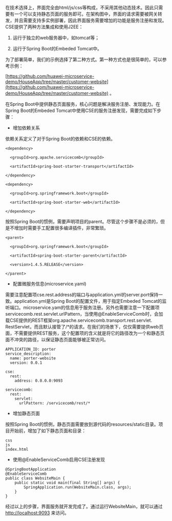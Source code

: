 在技术选择上，界面完全由html/js/css等构成，不采用其他动态技术。因此只需要有一个可以支持静态页面的服务即可。在架构图中，界面的请求需要被网关转发，并且需要支持多实例部署，因此界面服务需要增加的功能是服务注册和发现。CSE提供了两种方法集成和使用J2EE：

1. 运行于独立的web服务器中，如tomcat等；

2. 运行于Spring Boot的Embeded Tomcat中。

为了部署简单，我们的示例选择了第二种方式。第一种方式也是很简单的，可以参考示例：

[https://github.com/huawei-microservice-demo/HouseApp/tree/master/customer-website](https://github.com/huawei-microservice-demo/HouseApp/tree/master/customer-website) 。

在Spring Boot中提供静态页面服务，核心问题是解决服务注册、发现能力。在Spring Boot的Embeded Tomcat中使用CSE的服务注册发现，需要完成如下步骤：

* 增加依赖关系

依赖关系定义了对于Spring Boot的依赖和CSE的依赖。

```
<dependency>

  <groupId>org.apache.servicecomb</groupId>

  <artifactId>spring-boot-starter-transport</artifactId>

</dependency>

<dependency>

  <groupId>org.springframework.boot</groupId>

  <artifactId>spring-boot-starter-web</artifactId>

</dependency>
```

按照Spring Boot的惯例，需要声明项目的parent。尽管这个步骤不是必须的，但是不增加时需要手工配置很多编译插件，非常繁琐。

```
<parent>

  <groupId>org.springframework.boot</groupId>

  <artifactId>spring-boot-starter-parent</artifactId>

  <version>1.4.5.RELEASE</version>

</parent>
```

* 配置微服务信息\(microservice.yaml\)

需要注意配置项cse.rest.address的端口与application.yml的server.port保持一致。application.yml是Spring Boot的配置文件，用于指定Embeded Tomcat的监听端口。microservice.yam的信息用于服务注册。另外也需要注意一下配置项servicecomb.rest.servlet.urlPattern，当使用@EnableServiceComb时，会加载CSE提供的REST框架org.apache.servicecomb.transport.rest.servlet. RestServlet，而且默认接管了/\*的请求。在我们的场景下，仅仅需要提供web页面，不需要提供REST服务，这个配置项的含义就是将它的路径改为一个和静态页面不冲突的路径，以保证静态页面能够被正常访问。

```
APPLICATION_ID: porter
service_description:
  name: porter-website
  version: 0.0.1

cse:
  rest:
    address: 0.0.0.0:9093

servicecomb:
  rest:
    servlet:
      urlPattern: /servicecomb/rest/*
```

* 增加静态页面

按照Spring Boot的惯例，静态页面需要放到源代码的resources/static目录。项目开始前，增加了如下静态页面和目录：

```
css
js
index.html
```

* 使用@EnableServiceComb启用CSE注册发现

```
@SpringBootApplication
@EnableServiceComb
public class WebsiteMain {
    public static void main(final String[] args) {
        SpringApplication.run(WebsiteMain.class, args);
    }
}
```

经过以上的步骤，界面服务就开发完成了。通过运行WebsiteMain，就可以通过[http://localhost:9093](http://localhost:9093) 来访问。

